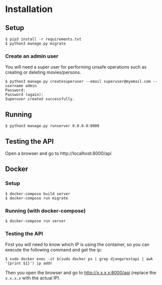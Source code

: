 # Installation

## Setup
```
$ pip3 install -r requirements.txt
$ python3 manage.py migrate
```

### Create an admin user
You will need a super user for performing unsafe operations such as creating or deleting movies/persons.
```
$ python3 manage.py createsuperuser --email superuser@myemail.com --username admin
Password:
Password (again):
Superuser created successfully.
```

## Running
```
$ python3 manage.py runserver 0.0.0.0:8000
```

## Testing the API
Open a browser and go to http://localhost:8000/api


## Docker

### Setup
```
$ docker-compose build server
$ docker-compose run migrate
```

### Running (with docker-compose)
```
$ docker-compose run server
```

### Testing the API
First you will need to know which IP is using the container, so you can execute the following command and get the ip:
```
$ sudo docker exec -it $(sudo docker ps | grep djangorestapi | awk '{print $1}') ip addr
```
Then you open the browser and go to http://x.x.x.x:8000/api (replace the `x.x.x.x` with the actual IP).


